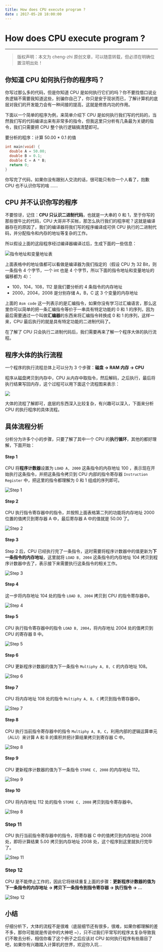 ```yaml
---
title: How does CPU execute program ?
date : 2017-05-28 18:00:00
---
```


# How does CPU execute program ?
***
> 版权声明：本文为 cheng-zhi 原创文章，可以随意转载，但必须在明确位置注明出处！ 

## 你知道 CPU 如何执行你的程序吗？
你写过那么多的代码，但是你知道 CPU 是如何执行它们的吗？你不要找借口说业务逻辑不需要我知道这些，别骗你自己了，你只是安于现状而已，了解计算机的底层对我们的开发能力会有一种间接的提高，这就是修炼内功的作用。

下面以一个简单的程序为例，来简单介绍下 CPU 是如何执行我们写的代码的，当然我们写的代码编译出来有非常多的指令，但我这里只分析有几条最为关键的指令，我们只需要把 CPU 整个执行逻辑搞清楚即可。

要分析的程序：计算 50.00 * 0.1 的值
```c
int main(void) {
  double A = 50.00;
  double B = 0.1;
  double C = A * B;
  return 0;
}
```

你写完了代码，如果你没有跟别人交流的话，很可能只有你一个人看了，抱歉 CPU 也不认识你写的啥 ......

## CPU 并不认识你写的程序
不要惊讶，记住：**CPU 只认识二进制代码**，也就是一大串的 0 和 1，至于你写的那些很牛比的代码，CPU 大哥并不买帐，那怎么执行我们的程序呢？这就是编译器存在的原因了，我们的编译器将我们写的程序编译成可供 CPU 执行的二进制代码，并分配指令和内存的地址等复杂的工作。

所以假设上面的这段程序经过编译器编译过后，生成下面的一些信息：


![指令地址和变量地址表](http://upload-images.jianshu.io/upload_images/4613385-af27dc1489e838b0.png?imageMogr2/auto-orient/strip%7CimageView2/2/w/1240)



上面表格中的地址值都可以看做是编译器为我们指定的（假设 CPU 为 32 Bit，则一条指令 4 个字节，一个 int 也是 4 个字节，所以下面的指令地址和变量地址的偏移都为 4）：
- 100，104，108，112 是我们要分析的 4 条指令的内存地址
- 2000，2004，2008 是分别存储 A，B，C 这 3 个变量的内存地址

上面的 `Asm code` 这一列表示的是汇编指令，如果你没有学习过汇编语言，那么这里你可以简单的把一条汇编指令等价于一串具有特定功能的 0 和 1 的序列，因为最后需要通过一个叫做**汇编器**的东西来将汇编指令转换成 0 和 1 的序列，这样一来，CPU 最后执行的就是具有特定功能的二进制代码了。

在了解了 CPU 只会执行二进制代码后，我们需要再来了解一个程序大体的执行流程。

## 程序大体的执行流程
一个程序的执行流程总体上可以分为 3 个步骤：**磁盘 -> RAM 内存 -> CPU**

程序从磁盘拷贝到内存中，CPU 从内存中取指令，然后解码，之后执行，最后将执行结果写回内存，这个过程可以用下面这个流程图来表示：


![](http://cheng-zhi.me/images/cpu_ins_loop.png)

大体的流程了解即可，底层的东西深入比较复杂，有兴趣可以深入，下面来分析 CPU 的执行程序的具体流程。


## 具体流程分析
分析分为许多个小的步骤，只要了解了其中一个 CPU 的**执行循环**，其他的都好理解，下面开始：

#### Step 1
CPU 将**程序计数器**设置为 `LOAD A, 2000` 这条指令的内存地址 100 ，表示现在开始执行这条指令，并把这条指令拷贝到 CPU 内部的指令寄存器 `Instruction Register` 中，把这里的指令都理解为 0 和 1 组成的序列即可。


![Step 1](http://upload-images.jianshu.io/upload_images/4613385-4902a9fdd4d96d44.png?imageMogr2/auto-orient/strip%7CimageView2/2/w/1240)


#### Step 2
CPU 执行指令寄存器中的指令，并按照上面表格第二列的功能将内存地址 2000 位置的值拷贝到寄存器 A 中，最后寄存器 A 中的值就是 50.00 了。

![Step 2](http://upload-images.jianshu.io/upload_images/4613385-4abb5faa9217faa9.png?imageMogr2/auto-orient/strip%7CimageView2/2/w/1240)


#### Step 3
Step 2 后，CPU 已经执行完了一条指令，这时需要将程序计数器中的值更新为**下一条指令的内存地址**，这里就将 `LOAD B, 2004` 这条指令的内存地址 104 拷贝到程序计数器中去了，表示接下来需要执行这条指令的相关工作。

![Step 3](http://upload-images.jianshu.io/upload_images/4613385-3fc4953e83bba75a.png?imageMogr2/auto-orient/strip%7CimageView2/2/w/1240)


#### Step 4
这一步将内存地址 104 处的指令 `LOAD B, 2004` 拷贝到 CPU 的指令寄存器中。


![Step 4](http://upload-images.jianshu.io/upload_images/4613385-79b9919ec66c7233.png?imageMogr2/auto-orient/strip%7CimageView2/2/w/1240)


#### Step 5
CPU 执行指令寄存器中的指令 `LOAD B, 2004`，将内存地址 2004 处的值拷贝到 CPU 的寄存器 B 中。

![Step 5](http://upload-images.jianshu.io/upload_images/4613385-edd41b0d757da644.png?imageMogr2/auto-orient/strip%7CimageView2/2/w/1240)


#### Step 6
CPU 更新程序计数器的值为下一条指令 `Multiphy A, B, C` 的内存地址 108。


![Step 6](http://upload-images.jianshu.io/upload_images/4613385-d52f1d675246ebb7.png?imageMogr2/auto-orient/strip%7CimageView2/2/w/1240)


#### Step 7
CPU 将内存地址 108 处的指令 `Multiphy A, B, C` 拷贝到指令寄存器中。

![Step 7](http://upload-images.jianshu.io/upload_images/4613385-9228a9ff43d69dd8.png?imageMogr2/auto-orient/strip%7CimageView2/2/w/1240)


#### Step 8
CPU 执行当前指令寄存器中的指令 `Multiphy A, B, C`，利用内部的逻辑运算单元（ALU）来计算 A 和 B 的乘积并把计算结果拷贝到寄存器 C 中。

![Step 8](http://upload-images.jianshu.io/upload_images/4613385-2070d6e08df5ae14.png?imageMogr2/auto-orient/strip%7CimageView2/2/w/1240)

#### Step 9
CPU 更新程序计数器的值为下一条指令 `STORE C, 2008` 的内存地址 112。

![Step 9](http://upload-images.jianshu.io/upload_images/4613385-5c62c12a8a5043df.png?imageMogr2/auto-orient/strip%7CimageView2/2/w/1240)


#### Step 10
CPU 将内存地址 112 处的指令 `STORE C, 2008` 拷贝到指令寄存器中。

![Step 8](http://upload-images.jianshu.io/upload_images/4613385-862b8a3eb775afb1.png?imageMogr2/auto-orient/strip%7CimageView2/2/w/1240)

### Step 11
CPU 执行当前指令寄存器中的指令，将寄存器 C 中的值拷贝到内存地址 2008 处，即将计算结果 5.00 拷贝到内存地址 2008 处，这个程序到这里就执行完毕了。


![Step 11](http://upload-images.jianshu.io/upload_images/4613385-bc2c19e655531c70.png?imageMogr2/auto-orient/strip%7CimageView2/2/w/1240)


### Step 12
CPU 是不能停止工作的，因此它将继续重复上面的步骤：**更新程序计数器的值为下一条指令的内存地址 -> 拷贝下一条指令到指令寄存器 -> 执行指令 -> ...**


![Step 12](http://upload-images.jianshu.io/upload_images/4613385-aea4439316eb2b0b.png?imageMogr2/auto-orient/strip%7CimageView2/2/w/1240)


## 小结
仔细分析下，大体的流程不是很难（底层细节还有很多，很难，如果你都理解的差不多，那你可能就是传说中的大神吧 ~），只不过我们平常写的程序太复杂导致我们不敢去分析，相信你看了这个例子之后应该对 CPU 如何执行程序有些眉目了吧，如果你有兴趣踏入计算机的世界，欢迎你入坑...

